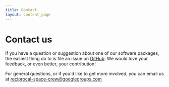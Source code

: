 ```yaml
---
title: Contact
layout: content_page
---
```


# Contact us

If you have a question or suggestion about one of our software packages, the easiest thing do to is file an issue on [GitHub](https://github.com/orgs/rs-station/repositories). We would love your feedback, or even better, your contribution!

For general questions, or if you'd like to get more involved, you can email us at [reciprocal-space-crew@googlegroups.com](mailto:reciprocal-space-crew@googlegroups.com)